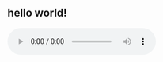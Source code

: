 ## hello world!

<audio controls="controls">
  Girl to Man (source)
  <source type="audio/wav" src="generated/Baqueta-ancho#01-chunk2.wav.npy.wav">
  <p>source.</p>
</audio>
